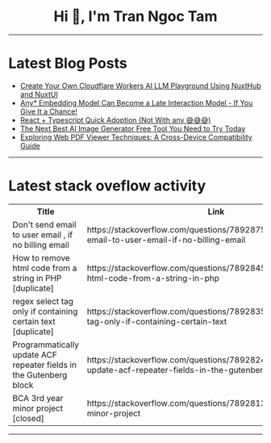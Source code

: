 <h1 align="center">Hi 👋, I'm Tran Ngoc Tam</h1>

---

# Latest Blog Posts 
<!-- BLOG-POST-LIST:START -->
- [Create Your Own Cloudflare Workers AI LLM Playground Using NuxtHub and NuxtUI](https://dev.to/ra_jeeves/create-your-own-cloudflare-workers-ai-llm-playground-using-nuxthub-and-nuxtui-3f1m)
- [Any* Embedding Model Can Become a Late Interaction Model - If You Give It a Chance!](https://dev.to/qdrant/any-embedding-model-can-become-a-late-interaction-model-if-you-give-it-a-chance-3iip)
- [React + Typescript Quick Adoption &lpar;Not With any 😅😅😅&rpar;](https://dev.to/ashutoshsarangi/react-typescript-quick-adoption-not-with-any--4hji)
- [The Next Best AI Image Generator Free Tool You Need to Try Today](https://dev.to/mani3721/the-next-best-ai-image-generator-free-tool-you-need-to-try-today-528m)
- [Exploring Web PDF Viewer Techniques: A Cross-Device Compatibility Guide](https://dev.to/tech_bread/exploring-web-pdf-viewer-techniques-a-cross-device-compatibility-guide-2ol5)
<!-- BLOG-POST-LIST:END -->

---

# Latest stack oveflow activity
<table>
  <tr><th>Title</th><th>Link</th></tr>
  <!-- STACKOVERFLOW:START --><tr><td>Don&#39;t send email to user email , if no billing email</td><td>https://stackoverflow.com/questions/78928750/dont-send-email-to-user-email-if-no-billing-email</td></tr><tr><td>How to remove html code from a string in PHP [duplicate]</td><td>https://stackoverflow.com/questions/78928458/how-to-remove-html-code-from-a-string-in-php</td></tr><tr><td>regex select tag only if containing certain text [duplicate]</td><td>https://stackoverflow.com/questions/78928353/regex-select-tag-only-if-containing-certain-text</td></tr><tr><td>Programmatically update ACF repeater fields in the Gutenberg block</td><td>https://stackoverflow.com/questions/78928248/programmatically-update-acf-repeater-fields-in-the-gutenberg-block</td></tr><tr><td>BCA 3rd year minor project [closed]</td><td>https://stackoverflow.com/questions/78928132/bca-3rd-year-minor-project</td></tr><!-- STACKOVERFLOW:END -->
</table>

---


